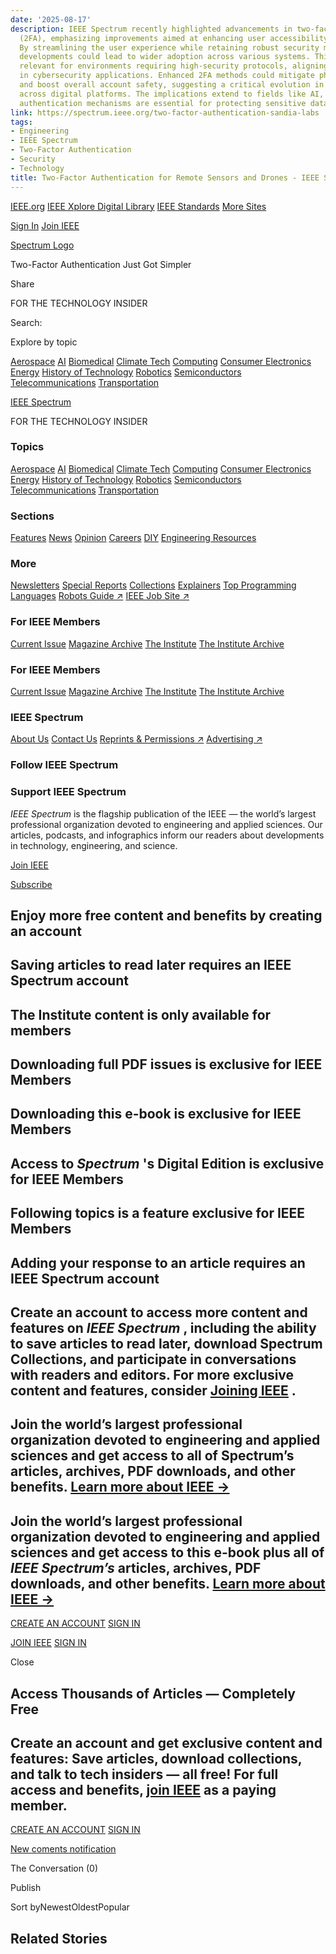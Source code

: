 ```yaml
---
date: '2025-08-17'
description: IEEE Spectrum recently highlighted advancements in two-factor authentication
  (2FA), emphasizing improvements aimed at enhancing user accessibility and security.
  By streamlining the user experience while retaining robust security measures, these
  developments could lead to wider adoption across various systems. This is particularly
  relevant for environments requiring high-security protocols, aligning with trends
  in cybersecurity applications. Enhanced 2FA methods could mitigate phishing risks
  and boost overall account safety, suggesting a critical evolution in identity verification
  across digital platforms. The implications extend to fields like AI, where secure
  authentication mechanisms are essential for protecting sensitive data against breaches.
link: https://spectrum.ieee.org/two-factor-authentication-sandia-labs
tags:
- Engineering
- IEEE Spectrum
- Two-Factor Authentication
- Security
- Technology
title: Two-Factor Authentication for Remote Sensors and Drones - IEEE Spectrum
---
```


[IEEE.org](https://www.ieee.org/) [IEEE Xplore Digital Library](https://ieeexplore.ieee.org/Xplore/home.jsp) [IEEE Standards](https://standards.ieee.org/) [More Sites](https://www.ieee.org/sitemap.html)

[Sign In](https://www.ieee.org/profile/public/createwebaccount/showCreateAccount.html?ShowMGAMarkeatbilityOptIn=true&sourceCode=spectrum&signinurl=https://spectrum.ieee.org/core/saml/main/login&url=https://spectrum.ieee.org/&autoSignin=Y&car=IEEE-Spectrum) [Join IEEE](https://spectrum.ieee.org/st/join)

[Spectrum Logo](https://spectrum.ieee.org/ "Spectrum Logo")

Two-Factor Authentication Just Got Simpler

Share

FOR THE TECHNOLOGY INSIDER

Search:

Explore by topic

[Aerospace](https://spectrum.ieee.org/topic/aerospace/) [AI](https://spectrum.ieee.org/topic/artificial-intelligence/) [Biomedical](https://spectrum.ieee.org/topic/biomedical/) [Climate Tech](https://spectrum.ieee.org/topic/climate-tech/) [Computing](https://spectrum.ieee.org/topic/computing/) [Consumer Electronics](https://spectrum.ieee.org/topic/consumer-electronics/) [Energy](https://spectrum.ieee.org/topic/energy/) [History of Technology](https://spectrum.ieee.org/topic/tech-history/) [Robotics](https://spectrum.ieee.org/topic/robotics/) [Semiconductors](https://spectrum.ieee.org/topic/semiconductors/) [Telecommunications](https://spectrum.ieee.org/topic/telecommunications/) [Transportation](https://spectrum.ieee.org/topic/transportation/)

[IEEE Spectrum](https://spectrum.ieee.org/)

FOR THE TECHNOLOGY INSIDER

### Topics

[Aerospace](https://spectrum.ieee.org/topic/aerospace/) [AI](https://spectrum.ieee.org/topic/artificial-intelligence/) [Biomedical](https://spectrum.ieee.org/topic/biomedical/) [Climate Tech](https://spectrum.ieee.org/topic/climate-tech/) [Computing](https://spectrum.ieee.org/topic/computing/) [Consumer Electronics](https://spectrum.ieee.org/topic/consumer-electronics/) [Energy](https://spectrum.ieee.org/topic/energy/) [History of Technology](https://spectrum.ieee.org/topic/tech-history/) [Robotics](https://spectrum.ieee.org/topic/robotics/) [Semiconductors](https://spectrum.ieee.org/topic/semiconductors/) [Telecommunications](https://spectrum.ieee.org/topic/telecommunications/) [Transportation](https://spectrum.ieee.org/topic/transportation/)

### Sections

[Features](https://spectrum.ieee.org/type/feature/) [News](https://spectrum.ieee.org/type/news/) [Opinion](https://spectrum.ieee.org/type/opinion/) [Careers](https://spectrum.ieee.org/topic/careers/) [DIY](https://spectrum.ieee.org/topic/diy/) [Engineering Resources](https://spectrum.ieee.org/engineering-resources/)

### More

[Newsletters](https://spectrum.ieee.org/newsletters/) [Special Reports](https://spectrum.ieee.org/special-reports/) [Collections](https://spectrum.ieee.org/collections/) [Explainers](https://spectrum.ieee.org/type/explainer/) [Top Programming Languages](https://spectrum.ieee.org/top-programming-languages) [Robots Guide ↗](https://robotsguide.com/) [IEEE Job Site ↗](https://jobs.ieee.org/)

### For IEEE Members

[Current Issue](https://spectrum.ieee.org/magazine/current-issue) [Magazine Archive](https://spectrum.ieee.org/magazine/) [The Institute](https://spectrum.ieee.org/the-institute/) [The Institute Archive](https://spectrum.ieee.org/the-institute/ti-archive/)

### For IEEE Members

[Current Issue](https://spectrum.ieee.org/magazine/current-issue) [Magazine Archive](https://spectrum.ieee.org/magazine/) [The Institute](https://spectrum.ieee.org/the-institute/) [The Institute Archive](https://spectrum.ieee.org/the-institute/ti-archive/)

### IEEE Spectrum

[About Us](https://spectrum.ieee.org/about) [Contact Us](https://spectrum.ieee.org/contact) [Reprints & Permissions ↗](https://www.parsintl.com/publications/ieee-media/) [Advertising ↗](https://advertise.ieee.org/)

### Follow IEEE Spectrum

### Support IEEE Spectrum

_IEEE Spectrum_ is the flagship publication of the IEEE — the world’s largest professional organization devoted to engineering and applied sciences. Our articles, podcasts, and infographics inform our readers about developments in technology, engineering, and science.

[Join IEEE](https://spectrum.ieee.org/join)

[Subscribe](https://ieee.dragonforms.com/spectrum_subscribe)

## Enjoy more free content and benefits by creating an account

## Saving articles to read later requires an IEEE Spectrum account

## The Institute content is only available for members

## Downloading full PDF issues is exclusive for IEEE Members

## Downloading this e-book is exclusive for IEEE Members

## Access to  _Spectrum_  's Digital Edition is exclusive for IEEE Members

## Following topics is a feature exclusive for IEEE Members

## Adding your response to an article requires an IEEE Spectrum account

## Create an account to access more content and features on  _IEEE Spectrum_  , including the ability to save articles to read later, download Spectrum Collections, and participate in  conversations with readers and editors. For more exclusive content and features, consider  [Joining IEEE](https://spectrum.ieee.org/st/join)  .

## Join the world’s largest professional organization devoted to engineering and applied sciences and get access to  all of Spectrum’s articles, archives, PDF downloads, and other benefits.  [Learn more about IEEE →](https://spectrum.ieee.org/st/join)

## Join the world’s largest professional organization devoted to engineering and applied sciences and get access to  this e-book plus all of  _IEEE Spectrum’s_  articles, archives, PDF downloads, and other benefits.  [Learn more about IEEE →](https://spectrum.ieee.org/st/join)

[CREATE AN ACCOUNT](https://www.ieee.org/profile/public/createwebaccount/showCreateAccount.html?ShowMGAMarkeatbilityOptIn=true&sourceCode=spectrum&signinurl=https%3A%2F%2Fspectrum.ieee.org%2Fcore%2Fsaml%2Fmain%2Flogin%3Fnext_url%3Dhttps%3A%2F%2Fspectrum.ieee.org%2Fcore%2Fintegrations%2Fieee%2Fchanges%0A&url=https://spectrum.ieee.org/&autoSignin=Y&car=IEEE-Spectrum) [SIGN IN](https://spectrum.ieee.org/core/saml/main/login?next_url=https://spectrum.ieee.org/core/integrations/ieee/changes)

[JOIN IEEE](https://www.ieee.org/membership-application/public/join.html?promo=JOINLITE&style=SPECTRUM&joinlite=TRUE) [SIGN IN](https://spectrum.ieee.org/core/saml/main/login?next_url=https://spectrum.ieee.org/core/integrations/ieee/changes)

Close

## Access Thousands of Articles — Completely Free

## Create an account and get exclusive content and features: **Save articles, download collections,** and  **talk to tech insiders** — all free! For full access and benefits,  [join IEEE](https://www.ieee.org/membership-application/public/join.html?promo=JOINLITE&style=SPECTRUM&joinlite=TRUE) as a paying member.

[CREATE AN ACCOUNT](https://www.ieee.org/profile/public/createwebaccount/showCreateAccount.html?ShowMGAMarkeatbilityOptIn=true&sourceCode=spectrum3c&signinurl=https%3A%2F%2Fspectrum.ieee.org%2Fcore%2Fsaml%2Fmain%2Flogin%3Fnext_url%3Dhttps%3A%2F%2Fspectrum.ieee.org%2Fcore%2Fintegrations%2Fieee%2Fchanges%0A&url=https://spectrum.ieee.org/&autoSignin=Y&car=IEEE-Spectrum) [SIGN IN](https://spectrum.ieee.org/core/saml/main/login?next_url=https://spectrum.ieee.org/core/integrations/ieee/changes)

[New coments notification](https://spectrum.ieee.org/two-factor-authentication-sandia-labs#)

The Conversation (0)

Publish

Sort byNewestOldestPopular

## Related Stories
